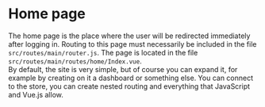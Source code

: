 # Home page
The home page is the place where the user will be redirected immediately after logging in. Routing to this page must necessarily be included in the file `src/routes/main/router.js`. The page is located in the file `src/routes/main/routes/home/Index.vue`.\
By default, the site is very simple, but of course you can expand it, for example by creating on it a dashboard or something else. You can connect to the store, you can create nested routing and everything that JavaScript and Vue.js allow.